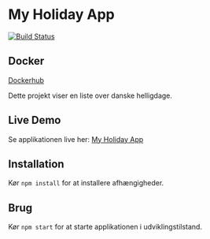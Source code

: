 # My Holiday App

[![Build Status](https://github.com/joachimth/MyHolidayApp/workflows/Build%20and%20Deploy/badge.svg)](https://github.com/joachimth/MyHolidayApp/actions)

## Docker

[Dockerhub](https://hub.docker.com/r/joachimth/myholidayapp)


Dette projekt viser en liste over danske helligdage.

## Live Demo

Se applikationen live her: [My Holiday App](https://joachimth.github.io/MyHolidayApp)


## Installation

Kør `npm install` for at installere afhængigheder.

## Brug

Kør `npm start` for at starte applikationen i udviklingstilstand.